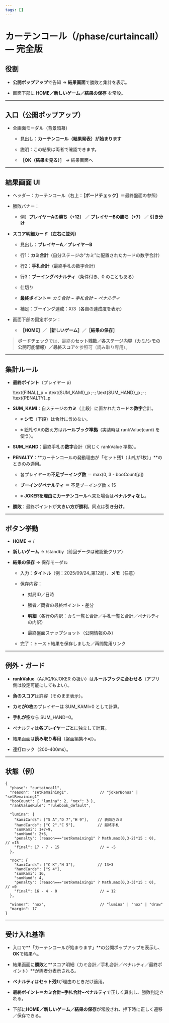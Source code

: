 ```yaml
---
tags: []
---
```

# **カーテンコール（/phase/curtaincall）— 完全版**

  

## **役割**

- **公開ポップアップ**で告知 → **結果画面**で勝敗と集計を表示。
    
- 画面下部に **HOME／新しいゲーム／結果の保存** を常設。
    

---

## **入口（公開ポップアップ）**

- 全画面モーダル（背景暗幕）
    
    - 見出し：**カーテンコール（結果発表）が始まります**
        
    - 説明：この結果は両者で確認できます。
        
    - **［OK（結果を見る）］** → 結果画面へ
        
    

---

## **結果画面 UI**

- ヘッダー：カーテンコール（右上：**［ボードチェック］**＝最終盤面の参照）
    
- 勝敗バナー：
    
    - 例）**プレイヤーAの勝ち（+12）** ／ **プレイヤーBの勝ち（+7）** ／ **引き分け**
        
    
- **スコア明細カード（左右に並列）**
    
    - 見出し：**プレイヤーA**／**プレイヤーB**
        
    - 行1：**カミ合計**（自分ステージの“カミ”に配置されたカードの数字合計）
        
    - 行2：**手札合計**（最終手札の数字合計）
        
    - 行3：**ブーイングペナルティ**（条件付き、0 のこともある）
        
    - 仕切り
        
    - **最終ポイント**＝ _カミ合計 − 手札合計 − ペナルティ_
        
    - 補足：ブーイング達成：X/3（各自の達成度を表示）
        
    
- 画面下部の固定ボタン：
    
    - **［HOME］**／**［新しいゲーム］**／**［結果の保存］**
        
    

  

> **ボードチェック**では、最終の**セット残数／各ステージ内容（カミ/シモの公開可能情報）／最終スコア**を参照可（読み取り専用）。

---

## **集計ルール**

- **最終ポイント**（プレイヤー p）
    
    \text{FINAL}_p = \text{SUM\_KAMI}_p \;-\; \text{SUM\_HAND}_p \;-\; \text{PENALTY}_p
    
- **SUM_KAMI**：自ステージの**カミ**（上段）に置かれたカードの**数字**合計。
    
    - ※ **シモ**（下段）は合計に含めない。
        
    - ※ 絵札やAの数え方は**ルールブック準拠**（実装時は rankValue(card) を使う）。
        
    
- **SUM_HAND**：最終手札の**数字**合計（同じく rankValue 準拠）。
    
- **PENALTY**：**カーテンコールの発動理由が「セット残1（山札が1枚）」**のときのみ適用。
    
    - 各プレイヤーの**不足ブーイング数** ＝ max(0, 3 - booCount[p])
        
    - **ブーイングペナルティ** ＝ 不足ブーイング数 × 15
        
    - ※ **JOKERを理由にカーテンコール**へ来た場合は**ペナルティなし**。
        
    
- **勝敗**：最終ポイントが**大きい方が勝利**。同点は**引き分け**。
    

---

## **ボタン挙動**

- **HOME** → /
    
- **新しいゲーム** → /standby（前回データは確認後クリア）
    
- **結果の保存** → 保存モーダル
    
    - 入力：**タイトル**（例：2025/09/24_第12局）、**メモ**（任意）
        
    - 保存内容：
        
        - 対局ID／日時
            
        - 勝者／両者の最終ポイント・差分
            
        - **明細**（各行の内訳：カミ一覧と合計／手札一覧と合計／ペナルティの内訳）
            
        - 最終盤面スナップショット（公開情報のみ）
            
        
    - 完了：トースト結果を保存しました／再閲覧用リンク
        
    

---

## **例外・ガード**

- **rankValue**（A/J/Q/K/JOKER の扱い）は**ルールブックに合わせる**（アプリ側は設定可能にしてもよい）。
    
- **負のスコア**は許容（そのまま表示）。
    
- **カミが0枚**のプレイヤーは SUM_KAMI=0 として計算。
    
- **手札が空**なら SUM_HAND=0。
    
- ペナルティは**各プレイヤーごと**に独立して計算。
    
- 結果画面は**読み取り専用**（盤面編集不可）。
    
- 連打ロック（200–400ms）。
    

---

## **状態（例）**

```
{
  "phase": "curtaincall",
  "reason": "setRemaining1",              // "jokerBonus" | "setRemaining1"
  "booCount": { "lumina": 2, "nox": 3 },
  "rankValueRule": "rulebook_default",

  "lumina": {
    "kamiCards": ["S A","D 7","H 9"],    // 表向きカミ
    "handCards": ["C 2","C 5"],          // 最終手札
    "sumKami": 1+7+9,
    "sumHand": 2+5,
    "penalty": (reason==="setRemaining1" ? Math.max(0,3-2)*15 : 0),  // =15
    "final": 17 - 7 - 15                  // = -5
  },

  "nox": {
    "kamiCards": ["C K","H 3"],          // 13+3
    "handCards": ["S 4"],
    "sumKami": 16,
    "sumHand": 4,
    "penalty": (reason==="setRemaining1" ? Math.max(0,3-3)*15 : 0),  // =0
    "final": 16 - 4 - 0                   // = 12
  },

  "winner": "nox",                        // "lumina" | "nox" | "draw"
  "margin": 17
}
```

---

## **受け入れ基準**

- 入口で**「カーテンコールが始まります」**の公開ポップアップを表示し、**OK**で結果へ。
    
- 結果画面に**勝敗**と**スコア明細（カミ合計／手札合計／ペナルティ／最終ポイント）**が両者分表示される。
    
- **ペナルティ**は**セット残1**が理由のときだけ適用。
    
- **最終ポイント＝カミ合計−手札合計−ペナルティ**で正しく算出し、勝敗判定される。
    
- 下部に**HOME／新しいゲーム／結果の保存**が常設され、押下時に正しく遷移／保存できる。